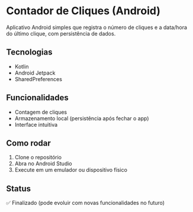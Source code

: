 # Contador de Cliques (Android)

Aplicativo Android simples que registra o número de cliques e a data/hora do último clique, com persistência de dados.

## Tecnologias
- Kotlin
- Android Jetpack
- SharedPreferences

## Funcionalidades
- Contagem de cliques
- Armazenamento local (persistência após fechar o app)
- Interface intuitiva

## Como rodar
1. Clone o repositório
2. Abra no Android Studio
3. Execute em um emulador ou dispositivo físico

## Status
✅ Finalizado (pode evoluir com novas funcionalidades no futuro)
